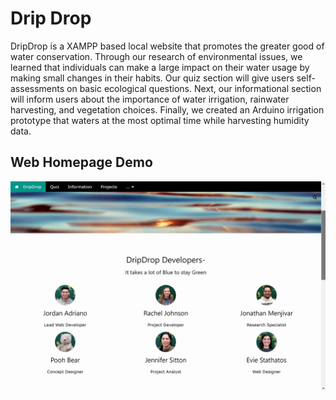 # Drip Drop

DripDrop is a XAMPP based local website that promotes the greater good of water conservation. Through our research of environmental issues, we learned that individuals can make a large impact on their water usage by making small changes in their habits. Our quiz section will give users self-assessments on basic ecological questions. Next, our informational section will inform users about the importance of water irrigation, rainwater harvesting, and vegetation choices. Finally, we created an Arduino irrigation prototype that waters at the most optimal time while harvesting humidity data. 

## Web Homepage Demo

<img src="DripDrop/assets/Images/WebDemo.png"> 
